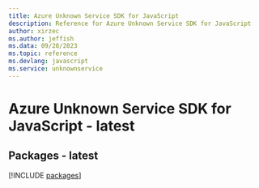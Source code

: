 ```yaml
---
title: Azure Unknown Service SDK for JavaScript
description: Reference for Azure Unknown Service SDK for JavaScript
author: xirzec
ms.author: jeffish
ms.data: 09/28/2023
ms.topic: reference
ms.devlang: javascript
ms.service: unknownservice
---
```

# Azure Unknown Service SDK for JavaScript - latest
## Packages - latest
[!INCLUDE [packages](unknown-service-index.md)]
